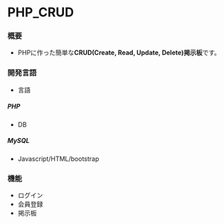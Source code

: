 # PHP_CRUD

### 概要
* PHPに作った簡単な**CRUD(Create, Read, Update, Delete)掲示板**です。

### 開発言語
* 言語 
 ##### PHP
* DB
 ##### MySQL
* Javascript/HTML/bootstrap
### 機能
* ログイン
* 会員登録
* 掲示板


